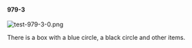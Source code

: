 #### 979-3
![test-979-3-0.png](https://github.com/lil-lab/nlvr/raw/master/nlvr/test/images/1/test-979-3-0.png "test-979-3-0.png")

There is a box with a blue circle, a black circle and other items.